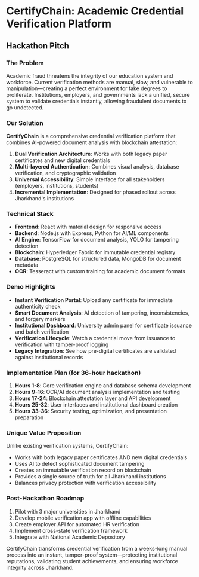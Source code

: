 # CertifyChain: Academic Credential Verification Platform

## Hackathon Pitch

### The Problem
Academic fraud threatens the integrity of our education system and workforce. Current verification methods are manual, slow, and vulnerable to manipulation—creating a perfect environment for fake degrees to proliferate. Institutions, employers, and governments lack a unified, secure system to validate credentials instantly, allowing fraudulent documents to go undetected.

### Our Solution
**CertifyChain** is a comprehensive credential verification platform that combines AI-powered document analysis with blockchain attestation:

1. **Dual Verification Architecture**: Works with both legacy paper certificates and new digital credentials
2. **Multi-layered Authentication**: Combines visual analysis, database verification, and cryptographic validation
3. **Universal Accessibility**: Simple interface for all stakeholders (employers, institutions, students)
4. **Incremental Implementation**: Designed for phased rollout across Jharkhand's institutions

### Technical Stack
- **Frontend**: React with material design for responsive access
- **Backend**: Node.js with Express, Python for AI/ML components
- **AI Engine**: TensorFlow for document analysis, YOLO for tampering detection
- **Blockchain**: Hyperledger Fabric for immutable credential registry
- **Database**: PostgreSQL for structured data, MongoDB for document metadata
- **OCR**: Tesseract with custom training for academic document formats

### Demo Highlights
- **Instant Verification Portal**: Upload any certificate for immediate authenticity check
- **Smart Document Analysis**: AI detection of tampering, inconsistencies, and forgery markers
- **Institutional Dashboard**: University admin panel for certificate issuance and batch verification
- **Verification Lifecycle**: Watch a credential move from issuance to verification with tamper-proof logging
- **Legacy Integration**: See how pre-digital certificates are validated against institutional records

### Implementation Plan (for 36-hour hackathon)
1. **Hours 1-8**: Core verification engine and database schema development
2. **Hours 9-16**: OCR/AI document analysis implementation and testing
3. **Hours 17-24**: Blockchain attestation layer and API development
4. **Hours 25-32**: User interfaces and institutional dashboard creation
5. **Hours 33-36**: Security testing, optimization, and presentation preparation

### Unique Value Proposition
Unlike existing verification systems, CertifyChain:
- Works with both legacy paper certificates AND new digital credentials
- Uses AI to detect sophisticated document tampering
- Creates an immutable verification record on blockchain
- Provides a single source of truth for all Jharkhand institutions
- Balances privacy protection with verification accessibility

### Post-Hackathon Roadmap
1. Pilot with 3 major universities in Jharkhand
2. Develop mobile verification app with offline capabilities
3. Create employer API for automated HR verification
4. Implement cross-state verification framework
5. Integrate with National Academic Depository

CertifyChain transforms credential verification from a weeks-long manual process into an instant, tamper-proof system—protecting institutional reputations, validating student achievements, and ensuring workforce integrity across Jharkhand.